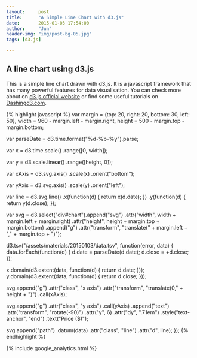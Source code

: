 ```yaml
---
layout:     post
title:      "A Simple Line Chart with d3.js"
date:       2015-01-03 17:54:00
author:     "Jun"
header-img: "img/post-bg-05.jpg"
tags: [d3.js]

---
```

<h2 class="section-heading">A line chart using d3.js</h2>

<div id="chart"></div>
<link href="/assets/materials/20150103/line_chart.css" rel='stylesheet'>
<script src="http://d3js.org/d3.v3.js"></script>
<script type="text/javascript">
   
var margin = {top: 20, right: 20, bottom: 30, left: 50},
    width = 960 - margin.left - margin.right,
    height = 500 - margin.top - margin.bottom;

var parseDate = d3.time.format("%d-%b-%y").parse;

var x = d3.time.scale()
    .range([0, width]);

var y = d3.scale.linear()
    .range([height, 0]);

var xAxis = d3.svg.axis()
    .scale(x)
    .orient("bottom");

var yAxis = d3.svg.axis()
    .scale(y)
    .orient("left");

var line = d3.svg.line()
    .x(function(d) { return x(d.date); })
    .y(function(d) { return y(d.close); });

var svg = d3.select("div#chart").append("svg")
    .attr("width", width + margin.left + margin.right)
    .attr("height", height + margin.top + margin.bottom)
  .append("g")
    .attr("transform", "translate(" + margin.left + "," + margin.top + ")");

d3.tsv("/assets/materials/20150103/data.tsv", function(error, data) {
  data.forEach(function(d) {
    d.date = parseDate(d.date);
    d.close = +d.close;
  });

  x.domain(d3.extent(data, function(d) { return d.date; }));
  y.domain(d3.extent(data, function(d) { return d.close; }));

  svg.append("g")
      .attr("class", "x axis")
      .attr("transform", "translate(0," + height + ")")
      .call(xAxis);

  svg.append("g")
      .attr("class", "y axis")
      .call(yAxis)
    .append("text")
      .attr("transform", "rotate(-90)")
      .attr("y", 6)
      .attr("dy", ".71em")
      .style("text-anchor", "end")
      .text("Price ($)");

  svg.append("path")
      .datum(data)
      .attr("class", "line")
      .attr("d", line);
});
</script>

<p>This is a simple line chart drawn with d3.js. It is a javascript framework that has many powerful features for data visualisation. You can check more about on <a href="http://d3js.org/">d3.js official website</a> or find some useful tutorials on <a href="https://www.dashingd3js.com/">Dashingd3.com</a>.</p>

{% highlight javascript %}
var margin = {top: 20, right: 20, bottom: 30, left: 50},
    width = 960 - margin.left - margin.right,
    height = 500 - margin.top - margin.bottom;

var parseDate = d3.time.format("%d-%b-%y").parse;

var x = d3.time.scale()
    .range([0, width]);

var y = d3.scale.linear()
    .range([height, 0]);

var xAxis = d3.svg.axis()
    .scale(x)
    .orient("bottom");

var yAxis = d3.svg.axis()
    .scale(y)
    .orient("left");

var line = d3.svg.line()
    .x(function(d) { return x(d.date); })
    .y(function(d) { return y(d.close); });

var svg = d3.select("div#chart").append("svg")
    .attr("width", width + margin.left + margin.right)
    .attr("height", height + margin.top + margin.bottom)
  .append("g")
    .attr("transform", "translate(" + margin.left + "," + margin.top + ")");

d3.tsv("/assets/materials/20150103/data.tsv", function(error, data) {
  data.forEach(function(d) {
    d.date = parseDate(d.date);
    d.close = +d.close;
  });

  x.domain(d3.extent(data, function(d) { return d.date; }));
  y.domain(d3.extent(data, function(d) { return d.close; }));

  svg.append("g")
      .attr("class", "x axis")
      .attr("transform", "translate(0," + height + ")")
      .call(xAxis);

  svg.append("g")
      .attr("class", "y axis")
      .call(yAxis)
    .append("text")
      .attr("transform", "rotate(-90)")
      .attr("y", 6)
      .attr("dy", ".71em")
      .style("text-anchor", "end")
      .text("Price ($)");

  svg.append("path")
      .datum(data)
      .attr("class", "line")
      .attr("d", line);
});
{% endhighlight %}

{% include google_analytics.html %}
